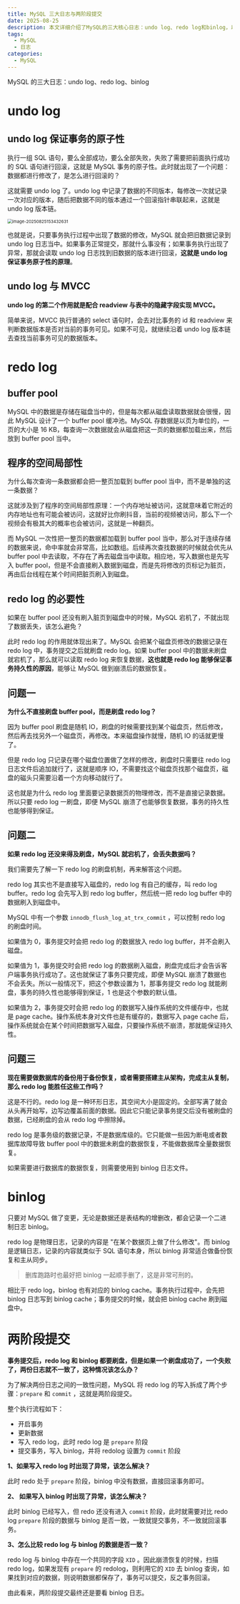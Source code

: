 ```yaml
---
title: MySQL 三大日志与两阶段提交
date: 2025-08-25
description: 本文详细介绍了MySQL的三大核心日志：undo log、redo log和binlog，以及它们在保证事务ACID特性中的作用。undo log通过记录数据的历史版本来保证事务的原子性，并配合readview实现MVCC多版本并发控制；redo log作为物理日志记录数据页的修改，通过顺序IO刷盘保证事务的持久性和崩溃恢复；binlog作为逻辑日志记录SQL操作，用于数据备份恢复和主从复制。文章重点阐述了两阶段提交机制如何解决redo log和binlog之间的一致性问题，通过prepare和commit两个阶段确保事务在两个日志中的状态保持一致，并利用XID字段进行数据一致性校验，最终实现数据的可靠性和一致性保障。
tags:
  - MySQL
  - 日志
categories:
  - MySQL
---
```

MySQL 的三大日志：undo log、redo log、binlog
# undo log

## undo log 保证事务的原子性

执行一组 SQL 语句，要么全部成功，要么全部失败，失败了需要把前面执行成功的 SQL 语句进行回滚，这就是 MySQL 事务的原子性。此时就出现了一个问题：数据都进行修改了，是怎么进行回滚的？

这就需要 undo log 了。undo log 中记录了数据的不同版本，每修改一次就记录一次对应的版本，随后把数据不同的版本通过一个回滚指针串联起来，这就是 undo log 版本链。

<img src="https://picgo-blog-1335849645.cos.ap-guangzhou.myqcloud.com/images/20250825153432795.png" alt="image-20250825153432631" style="zoom:67%;" />

也就是说，只要事务执行过程中出现了数据的修改，MySQL 就会把旧数据记录到 undo log 日志当中。如果事务正常提交，那就什么事没有；如果事务执行出现了异常，那就会读取 undo log 日志找到旧数据的版本进行回滚，**这就是 undo log 保证事务原子性的原理**。

## undo log 与 MVCC

**undo log 的第二个作用就是配合 readview 与表中的隐藏字段实现 MVCC。**

简单来说，MVCC 执行普通的 select 语句时，会去对比事务的 id 和 readview 来判断数据版本是否对当前的事务可见。如果不可见，就继续沿着 undo log 版本链去查找当前事务可见的数据版本。

# redo log

## buffer pool

MySQL 中的数据是存储在磁盘当中的，但是每次都从磁盘读取数据就会很慢，因此 MySQL 设计了一个 buffer pool 缓冲池。MySQL 存数据是以页为单位的，一页的大小是 16 KB，每查询一次数据就会从磁盘把这一页的数据都加载出来，然后放到 buffer pool 当中。

## 程序的空间局部性

为什么每次查询一条数据都会把一整页加载到 buffer pool 当中，而不是单独的这一条数据？

这就涉及到了程序的空间局部性原理：一个内存地址被访问，这就意味着它附近的内存地址也有可能会被访问，这就好比你刷抖音，当前的视频被访问，那么下一个视频会有极其大的概率也会被访问，这就是一种翻页。

而 MySQL 一次性把一整页的数据都加载到 buffer pool 当中，那么对于连续存储的数据来说，命中率就会非常高，比如数组。后续再次查找数据的时候就会优先从 buffer pool 中去读取，不存在了再去磁盘当中读取。相应地，写入数据也是先写入 buffer pool，但是不会直接刷入数据到磁盘，而是先将修改的页标记为脏页，再由后台线程在某个时间把脏页刷入到磁盘。

## redo log 的必要性

如果在 buffer pool 还没有刷入脏页到磁盘中的时候，MySQL 宕机了，不就出现了数据丢失，该怎么避免？

此时 redo log 的作用就体现出来了。MySQL 会把某个磁盘页修改的数据记录在 redo log 中，事务提交之后就刷盘 redo log。如果 buffer pool 中的数据未刷盘就宕机了，那么就可以读取 redo log 来恢复数据，**这也就是 redo log 能够保证事务持久性的原因**，能够让 MySQL 做到崩溃后的数据恢复。

## 问题一

**为什么不直接刷盘 buffer pool，而是刷盘 redo log？**

因为 buffer pool 刷盘是随机 IO，刷盘的时候需要找到某个磁盘页，然后修改，然后再去找另外一个磁盘页，再修改。本来磁盘操作就慢，随机 IO 的话就更慢了。

但是 redo log 只记录在哪个磁盘位置做了怎样的修改，刷盘时只需要往 redo log 日志文件后追加就行了，这就是顺序 IO，不需要找这个磁盘页找那个磁盘页，磁盘的磁头只需要沿着一个方向移动就行了。

这也就是为什么 redo log 里面要记录数据页的物理修改，而不是直接记录数据。所以只要 redo log 一刷盘，即便 MySQL 崩溃了也能够恢复数据，事务的持久性也能够得到保证。

## 问题二

**如果 redo log 还没来得及刷盘，MySQL 就宕机了，会丢失数据吗？**

我们需要先了解一下 redo log 的刷盘机制，再来解答这个问题。

redo log 其实也不是直接写入磁盘的，redo log 有自己的缓存，叫 redo log buffer。redo log 会先写入到 redo log buffer，然后统一把 redo log buffer 中的数据刷入到磁盘中。

MySQL 中有一个参数 `innodb_flush_log_at_trx_commit` ，可以控制 redo log 的刷盘时间。

如果值为 0，事务提交时会把 redo log 的数据放入 redo log buffer，并不会刷入磁盘。

如果值为 1，事务提交时会把 redo log 的数据刷入磁盘，刷盘完成后才会告诉客户端事务执行成功了。这也就保证了事务只要完成，即便 MySQL 崩溃了数据也不会丢失。所以一般情况下，把这个参数设置为 1，那事务提交 redo log 就能刷盘，事务的持久性也能够得到保证，1 也是这个参数的默认值。

如果值为 2，事务提交时会把 redo log 的数据写入操作系统的文件缓存中，也就是 page cache。操作系统本身对文件也是有缓存的，数据写入 page cache        后，操作系统就会在某个时间把数据写入磁盘，只要操作系统不崩溃，那就能保证持久性。

## 问题三

**现在需要做数据库的备份用于备份恢复，或者需要搭建主从架构，完成主从复制，那么 redo log 能胜任这些工作吗？**

这是不行的。redo log 是一种环形日志，其空间大小是固定的。全部写满了就会从头再开始写，边写边覆盖前面的数据。因此它只能记录事务提交后没有被刷盘的数据，已经刷盘的会从 redo log 中擦除掉。

redo log 是事务级的数据记录，不是数据库级的。它只能做一些因为断电或者数据库故障导致 buffer pool 中的数据未刷盘的数据恢复，不能做数据库全量数据恢复。

如果需要进行数据库的数据恢复，则需要使用到 binlog 日志文件。

# binlog

只要对 MySQL 做了变更，无论是数据还是表结构的增删改，都会记录一个二进制日志 binlog。

redo log 是物理日志，记录的内容是 "在某个数据页上做了什么修改"。而 binlog 是逻辑日志，记录的内容就类似于 SQL 语句本身，所以 binlog 非常适合做备份恢复和主从同步。

> 删库跑路时也最好把 binlog 一起顺手删了，这是非常可刑的。

相比于 redo log，binlog 也有对应的 binlog cache。事务执行过程中，会先把 binlog 日志写到 binlog cache；事务提交的时候，就会把 binlog cache 刷到磁盘中。

# 两阶段提交

**事务提交后，redo log 和 binlog 都要刷盘，但是如果一个刷盘成功了，一个失败了，两份日志就不一致了，这种情况该怎么办？**

为了解决两份日志之间的一致性问题，MySQL 将 redo log 的写入拆成了两个步骤：`prepare` 和 `commit` ，这就是两阶段提交。

整个执行流程如下：

- 开启事务
- 更新数据 
- 写入 redo log，此时 redo log 是 `prepare` 阶段
- 提交事务，写入 binlog，并将 redolog 设置为 `commit` 阶段

**1、如果写入 redo log 时出现了异常，该怎么解决？**

此时 redo 处于 `prepare` 阶段，binlog 中没有数据，直接回滚事务即可。

**2、 如果写入 binlog 时出现了异常，该怎么解决？**

此时 binlog 已经写入，但 redo 还没有进入 `commit` 阶段，此时就需要对比 redo log `prepare` 阶段的数据与 binlog 是否一致，一致就提交事务，不一致就回滚事务。

**3、怎么比较 redo log 与 binlog 的数据是否一致？**

redo log 与 binlog 中存在一个共同的字段 `XID` 。因此崩溃恢复的时候，扫描 redo log，如果发现有 `prepare` 的 redolog，则利用它的 `XID` 去 binlog 查询，如果找到对应的数据，则说明数据都保存了，事务可以提交，反之事务回滚。

由此看来，两阶段提交最终还是要看 binlog 日志。





































































































